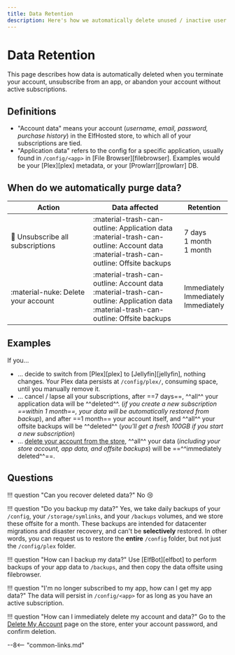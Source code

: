 ```yaml
---
title: Data Retention
description: Here's how we automatically delete unused / inactive user data
---
```


# Data Retention

This page describes how data is automatically deleted when you terminate your account, unsubscribe from an app, or abandon your account without active subscriptions.

## Definitions

* "Account data" means your account (*username, email, password, purchase history*) in the ElfHosted store, to which all of your subscriptions are tied.
* "Application data" refers to the config for a specific application, usually found in `/config/<app>` in [File Browser][filebrowser]. Examples would be your [Plex][plex] metadata, or your [Prowlarr][prowlarr] DB.

## When do we automatically purge data?

Action | Data affected | Retention
---------|----------|---------
 :no_entry_sign: Unsubscribe all subscriptions | :material-trash-can-outline: Application data<br/>:material-trash-can-outline: Account data<br/>:material-trash-can-outline: Offsite backups | 7 days<br/>1 month<br/>1 month
 :material-nuke: Delete your account | :material-trash-can-outline: Account data<br/>:material-trash-can-outline: Application data<br/>:material-trash-can-outline: Offsite backups | Immediately<br/>Immediately<br/>Immediately

## Examples

If you...

* ... decide to switch from [Plex][plex] to [Jellyfin][jellyfin], nothing changes. Your Plex data persists at `/config/plex/`, consuming space, until you manually remove it.
* ... cancel / lapse all your subscriptions, after ==7 days==, ^^all^^ your application data will be ^^deleted^^. (*if you create a new subscription ==within 1 month==, your data will be automatically restored from backup*), and after ==1 month== your account itself, and ^^all^^ your offsite backups will be ^^deleted^^ (*you'll get a fresh 100GB if you start a new subscription*)
* ... [delete your account from the store](https://store.elfhosted.com/delete-my-account/), ^^all^^ your data (*including your store account, app data, and offsite backups*) will be ==^^immediately deleted^^==.

## Questions

!!! question "Can you recover deleted data?"
    No :cry:

!!! question "Do you backup my data?"
    Yes, we take daily backups of your `/config`, your `/storage/symlinks`, and your `/backups` volumes, and we store these offsite for a month. These backups are intended for datacenter migrations and disaster recovery, and can't be **selectively** restored. In other words, you can request us to restore the **entire** `/config` folder, but not just the `/config/plex` folder.

!!! question "How can I backup my data?"
    Use [ElfBot][elfbot] to perform backups of your app data to `/backups`, and then copy the data offsite using filebrowser.

!!! question "I'm no longer subscribed to my app, how can I get my app data?"
    The data will persist in `/config/<app>` for as long as you have an active subscription.

!!! question "How can I immediately delete my account and data?"
    Go to the [Delete My Account](https://store.elfhosted.com/delete-my-account/) page on the store, enter your account password, and confirm deletion.

--8<-- "common-links.md"